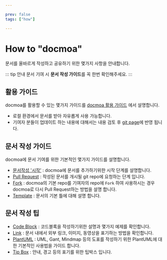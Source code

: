 ```yaml
---

prev: false
tags: ["how"]

---
```


# How to "docmoa"

문서를 올바르게 작성하고 공유하기 위한 몇가지 사항을 안내합니다.

::: tip 안내
문서 기여 시 **문서 작성 가이드**를 꼭 한번 확인해주세요.
:::

## 활용 가이드
docmoa를 활용할 수 있는 몇가지 가이드를 [docmoa 활용 가이드](http://localhost:8000/00.Howto/01.docmoa%ED%99%9C%EC%9A%A9%EA%B0%80%EC%9D%B4%EB%93%9C.html) 에서 설명합니다.
- 로컬 환경에서 문서를 받아 자유롭게 사용 가능합니다.
- 기여자 분들이 업데이트 하는 내용에 대해서는 내용 검토 후 [git page](https://docmoa.github.io)에 반영 됩니다.

## 문서 작성 가이드
docmoa에 문서 기여를 위한 기본적인 몇가지 가이드를 설명합니다.
- [문서작성 '시작'](/00.Howto/02.문서작성가이드/01.Start.html) : docmoa에 문서를 추가하기위한 시작 단계를 설명합니다.
- [Pull Request](/00.Howto/02.문서작성가이드/02.PullRequest.html) : 작성된 문서를 개시될 git repo에 요청하는 단계 입니다.
- [Fork](/00.Howto/02.문서작성가이드/03.Fork.html) : docmoa의 기본 repo를 기여자의 repo에 `Fork` 하여 사용하시는 경우 docmoa로 다시 Pull Request하는 방법을 설명 합니다.
- [Template](/00.Howto/02.문서작성가이드/04.Template.html) : 문서의 기본 틀에 대해 설명 합니다.

## 문서 작성 팁
- [Code Block](/00.Howto/03.문서작성팁/CodeBlock.html) : 코드블록을 작성하기위한 설명과 몇가지 예제를 확인합니다.
- [Link](/00.Howto/03.문서작성팁/Link.html) : 문서 내에서 외부 링크, 이미지, 동영상을 표기하는 방법을 확인합니다.
- [PlantUML](/00.Howto/03.문서작성팁/PlantUML.html) : UML, Gant, Mindmap 등의 도표를 작성하기 위한 PlantUML에 대한 기본적인 사용법을 가이드 합니다.
- [Tip Box](/00.Howto/03.문서작성팁/TipBox.html) : 안내, 경고 등의 표기를 위한 팁박스 입니다.
